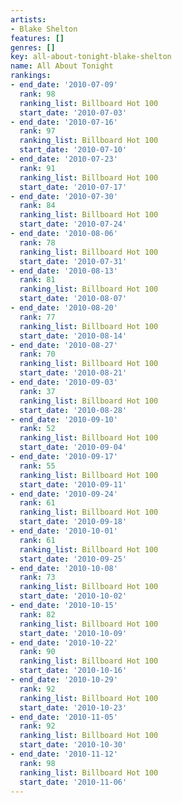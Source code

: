 ```yaml
---
artists:
- Blake Shelton
features: []
genres: []
key: all-about-tonight-blake-shelton
name: All About Tonight
rankings:
- end_date: '2010-07-09'
  rank: 98
  ranking_list: Billboard Hot 100
  start_date: '2010-07-03'
- end_date: '2010-07-16'
  rank: 97
  ranking_list: Billboard Hot 100
  start_date: '2010-07-10'
- end_date: '2010-07-23'
  rank: 91
  ranking_list: Billboard Hot 100
  start_date: '2010-07-17'
- end_date: '2010-07-30'
  rank: 84
  ranking_list: Billboard Hot 100
  start_date: '2010-07-24'
- end_date: '2010-08-06'
  rank: 78
  ranking_list: Billboard Hot 100
  start_date: '2010-07-31'
- end_date: '2010-08-13'
  rank: 81
  ranking_list: Billboard Hot 100
  start_date: '2010-08-07'
- end_date: '2010-08-20'
  rank: 77
  ranking_list: Billboard Hot 100
  start_date: '2010-08-14'
- end_date: '2010-08-27'
  rank: 70
  ranking_list: Billboard Hot 100
  start_date: '2010-08-21'
- end_date: '2010-09-03'
  rank: 37
  ranking_list: Billboard Hot 100
  start_date: '2010-08-28'
- end_date: '2010-09-10'
  rank: 52
  ranking_list: Billboard Hot 100
  start_date: '2010-09-04'
- end_date: '2010-09-17'
  rank: 55
  ranking_list: Billboard Hot 100
  start_date: '2010-09-11'
- end_date: '2010-09-24'
  rank: 61
  ranking_list: Billboard Hot 100
  start_date: '2010-09-18'
- end_date: '2010-10-01'
  rank: 61
  ranking_list: Billboard Hot 100
  start_date: '2010-09-25'
- end_date: '2010-10-08'
  rank: 73
  ranking_list: Billboard Hot 100
  start_date: '2010-10-02'
- end_date: '2010-10-15'
  rank: 82
  ranking_list: Billboard Hot 100
  start_date: '2010-10-09'
- end_date: '2010-10-22'
  rank: 90
  ranking_list: Billboard Hot 100
  start_date: '2010-10-16'
- end_date: '2010-10-29'
  rank: 92
  ranking_list: Billboard Hot 100
  start_date: '2010-10-23'
- end_date: '2010-11-05'
  rank: 92
  ranking_list: Billboard Hot 100
  start_date: '2010-10-30'
- end_date: '2010-11-12'
  rank: 98
  ranking_list: Billboard Hot 100
  start_date: '2010-11-06'
---
```


